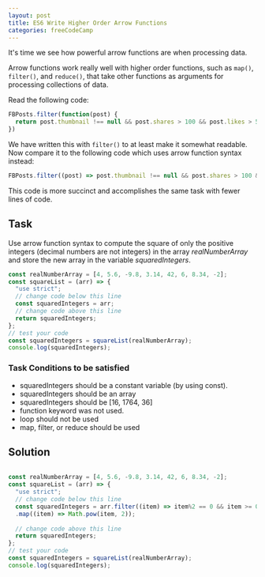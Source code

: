 ```yaml
---
layout: post
title: ES6 Write Higher Order Arrow Functions
categories: freeCodeCamp
---
```


It's time we see how powerful arrow functions are when processing data.

Arrow functions work really well with higher order functions, such as <code>map()</code>, <code>filter()</code>, and <code>reduce()</code>, that take other functions as arguments for processing collections of data.

Read the following code:
```js
FBPosts.filter(function(post) {
  return post.thumbnail !== null && post.shares > 100 && post.likes > 500;
})
```
We have written this with <code>filter()</code> to at least make it somewhat readable. Now compare it to the following code which uses arrow function syntax instead:
```js
FBPosts.filter((post) => post.thumbnail !== null && post.shares > 100 && post.likes > 500)
```
This code is more succinct and accomplishes the same task with fewer lines of code.

## Task
Use arrow function syntax to compute the square of only the positive integers (decimal numbers are not integers) in the array *realNumberArray* and store the new array in the variable *squaredIntegers*.

```js
const realNumberArray = [4, 5.6, -9.8, 3.14, 42, 6, 8.34, -2];
const squareList = (arr) => {
  "use strict";
  // change code below this line
  const squaredIntegers = arr;
  // change code above this line
  return squaredIntegers;
};
// test your code
const squaredIntegers = squareList(realNumberArray);
console.log(squaredIntegers);
```

### Task Conditions to be satisfied
- squaredIntegers should be a constant variable (by using const).
- squaredIntegers should be an array
- squaredIntegers should be [16, 1764, 36]
- function keyword was not used.
- loop should not be used
- map, filter, or reduce should be used


## Solution
```javascript

const realNumberArray = [4, 5.6, -9.8, 3.14, 42, 6, 8.34, -2];
const squareList = (arr) => {
  "use strict";
  // change code below this line
  const squaredIntegers = arr.filter((item) => item%2 == 0 && item >= 0)
  .map((item) => Math.pow(item, 2));
  
  // change code above this line
  return squaredIntegers;
};
// test your code
const squaredIntegers = squareList(realNumberArray);
console.log(squaredIntegers);

```
